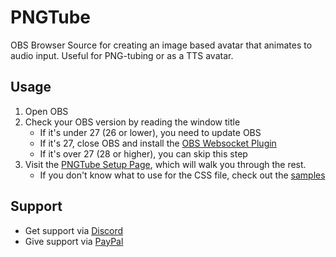 # PNGTube
OBS Browser Source for creating an image based avatar that animates to audio input. Useful for PNG-tubing or as a TTS avatar.
## Usage
1. Open OBS
2. Check your OBS version by reading the window title
    - If it's under 27 (26 or lower), you need to update OBS
    - If it's 27, close OBS and install the [OBS Websocket Plugin](https://github.com/obsproject/obs-websocket/releases)
    - If it's over 27 (28 or higher), you can skip this step
2. Visit the [PNGTube Setup Page](https://sugoidogo.github.io/pngtube2/v6/), which will walk you through the rest.
    - If you don't know what to use for the CSS file, check out the [samples](https://sugoidogo.github.io/pngtube2/v6/css)
## Support
- Get support via [Discord](https://discord.gg/zxDnYSvMNw)
- Give support via [PayPal](https://paypal.me/SugoiDogo)
